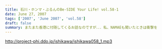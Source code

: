 ```yaml
---
title: 石川・ホンマ・ぶるんのBe-SIDE Your Life! vol.58-1
date: June 27, 2007
tags: ['2007', 'June 2007', 'vol.58']
draft: false
summary: またまた香港に付随してくるお話なのですが．．．私、NAMAEも聞いたときは衝撃をうけたもんです．．．そんなオープニングトークです。プラス！明治大学放送研究会へのゲスト出演に関するお知らせもあるのでお聴きのがしなくっ！御茶ノ水から見えるでっかいビル「リバティタワー」にてやるんで足を運んでみてみて！NAMAE
---
```


http://project-phi.ddo.jp/ishikawa/ishikawa058_1.mp3